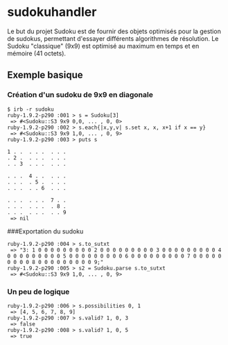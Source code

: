 # sudokuhandler

Le but du projet Sudoku est de fournir des objets optimisés pour la gestion de sudokus, permettant d'essayer différents algorithmes de résolution.
Le Sudoku "classique" (9x9) est optimisé au maximum en temps et en mémoire (41 octets).

## Exemple basique

### Création d'un sudoku de 9x9 en diagonale

    $ irb -r sudoku
  	ruby-1.9.2-p290 :001 > s = Sudoku[3]
  	 => #<Sudoku::S3 9x9 0,0, ... , 0, 0> 
  	ruby-1.9.2-p290 :002 > s.each{|x,y,v| s.set x, x, x+1 if x == y}
  	 => #<Sudoku::S3 9x9 1,0, ... , 0, 9> 
  	ruby-1.9.2-p290 :003 > puts s
	
    1 . .  . . .  . . . 
  	. 2 .  . . .  . . . 
  	. . 3  . . .  . . . 
  
  	. . .  4 . .  . . . 
  	. . .  . 5 .  . . . 
  	. . .  . . 6  . . . 
  
  	. . .  . . .  7 . . 
  	. . .  . . .  . 8 . 
  	. . .  . . .  . . 9 
  	 => nil 

###Exportation du sudoku

    ruby-1.9.2-p290 :004 > s.to_sutxt
     => "3: 1 0 0 0 0 0 0 0 0 0 2 0 0 0 0 0 0 0 0 0 3 0 0 0 0 0 0 0 0 0 4 0 0 0 0 0 0 0 0 0 5 0 0 0 0 0 0 0 0 0 6 0 0 0 0 0 0 0 0 0 7 0 0 0 0 0 0 0 0 0 8 0 0 0 0 0 0 0 0 0 9;" 
    ruby-1.9.2-p290 :005 > s2 = Sudoku.parse s.to_sutxt
     => #<Sudoku::S3 9x9 1,0, ... , 0, 9> 

### Un peu de logique

    ruby-1.9.2-p290 :006 > s.possibilities 0, 1
     => [4, 5, 6, 7, 8, 9] 
    ruby-1.9.2-p290 :007 > s.valid? 1, 0, 3
     => false 
    ruby-1.9.2-p290 :008 > s.valid? 1, 0, 5
     => true 


